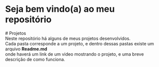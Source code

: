 <h1> Seja bem vindo(a) ao meu repositório </h1>
# Projetos <br>
Neste repositório há alguns de meus projetos desenvolvidos. <br>
Cada pasta corresponde a um projeto, e dentro dessas pastas existe um arquivo <strong>Readme.md</strong><br>
onde haverá um link de um video mostrando o projeto, e uma breve descrição de como funciona.


